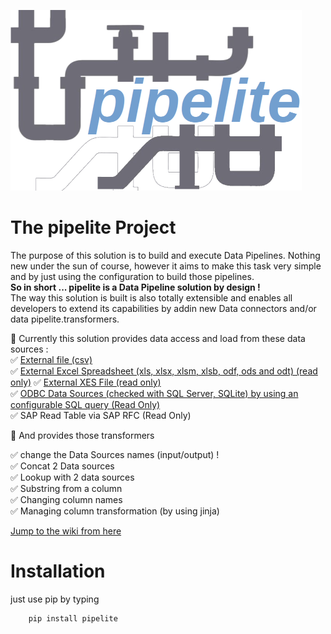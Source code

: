 ![](logo_transp_med.png)
# The pipelite Project
The purpose of this solution is to build and execute Data Pipelines. Nothing new under the sun of course, however it aims to make this task very simple and by just using the configuration to build those pipelines.  
**So in short ... pipelite is a Data Pipeline solution by design !**  
The way this solution is built is also totally extensible and enables all developers to extend its capabilities by addin new Data connectors and/or data pipelite.transformers.  

🚀 Currently this solution provides data access and load from these data sources :  
✅  [External file (csv)](https://github.com/datacorner/pipelite/wiki/csvFileDS)  
✅  [External Excel Spreadsheet (xls, xlsx, xlsm, xlsb, odf, ods and odt) (read only)](https://github.com/datacorner/pipelite/wiki/excelFileDS) 
✅  [External XES File (read only)](https://github.com/datacorner/pipelite/wiki/xesFileDS)  
✅  [ODBC Data Sources (checked with SQL Server, SQLite) by using an configurable SQL query (Read Only)](https://github.com/datacorner/pipelite/wiki/odbcDS)  
✅  SAP Read Table via SAP RFC (Read Only)  

🚀 And provides those transformers

✅ change the Data Sources names (input/output) !  
✅ Concat 2 Data sources  
✅ Lookup with 2 data sources  
✅ Substring from a column  
✅ Changing column names  
✅ Managing column transformation (by using jinja)  

[Jump to the wiki from here](https://github.com/datacorner/pipelite/wiki)

# Installation

just use pip by typing
```
    pip install pipelite
```
